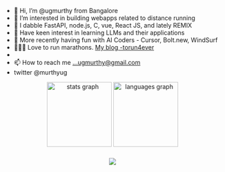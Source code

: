 - 👋 Hi, I’m @ugmurthy from Bangalore
- 👀 I’m interested in building webapps related to distance running 
- 🌱 I dabble FastAPI, node.js, C, vue, React JS, and lately REMIX 
- 🌱 Have keen interest in learning LLMs and their applications
- 🌱 More recently having fun with AI Coders - Cursor, Bolt.new, WindSurf
-  🏃🏽‍♂️ Love to run marathons. [My blog -torun4ever ](https://torun4ever.com/)
-  
- 📫 How to reach me ...ugmurthy@gmail.com
-    twitter @murthyug

<div align="center">
  <img src="https://github-readme-stats.vercel.app/api?username=ugmurthy&hide_title=false&hide_rank=false&show_icons=true&include_all_commits=true&count_private=true&disable_animations=false&theme=dracula&locale=en&hide_border=false&order=1" height="150" alt="stats graph"  />
  <img src="https://github-readme-stats.vercel.app/api/top-langs?username=ugmurthy&locale=en&hide_title=false&layout=compact&card_width=320&langs_count=5&theme=dracula&hide_border=false&order=2" height="150" alt="languages graph"  />
</div>

###

<div align="center">
  <img src="https://profile-counter.glitch.me/ugmurthy/count.svg?"  />
</div>

###

<!---
ugmurthy/ugmurthy is a ✨ special ✨ repository because its `README.md` (this file) appears on your GitHub profile.
You can click the Preview link to take a look at your changes.
--->
